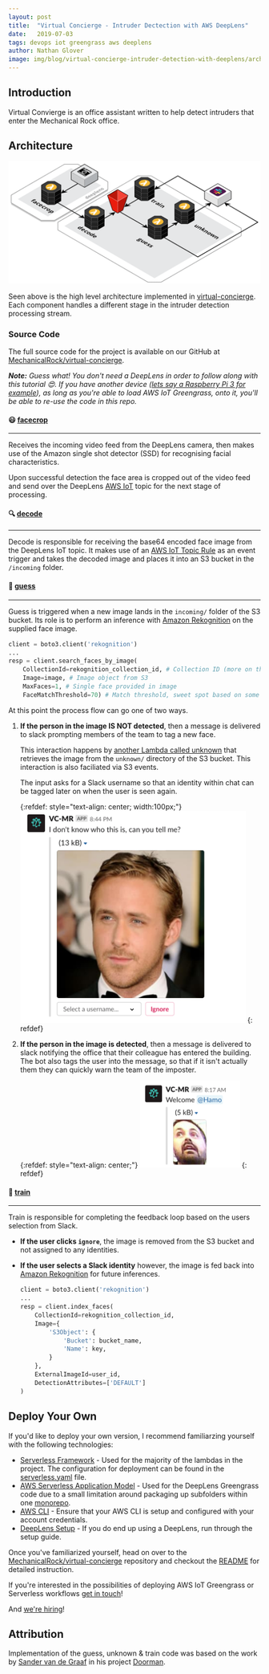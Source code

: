 ```yaml
---
layout: post
title:  "Virtual Concierge - Intruder Dectection with AWS DeepLens"
date:   2019-07-03
tags: devops iot greengrass aws deeplens
author: Nathan Glover
image: img/blog/virtual-concierge-intruder-detection-with-deeplens/architecture.png
---
```


## Introduction

Virtual Convierge is an office assistant written to help detect intruders that enter the Mechanical Rock office.

## Architecture

![Architecture](/img/blog/virtual-concierge-intruder-detection-with-deeplens/architecture.png)

Seen above is the high level architecture implemented in [virtual-concierge](https://github.com/MechanicalRock/virtual-concierge). Each component handles a different stage in the intruder detection processing stream.

### Source Code

The full source code for the project is available on our GitHub at [MechanicalRock/virtual-concierge](https://github.com/MechanicalRock/virtual-concierge).

_**Note:** Guess what! You don't need a DeepLens in order to follow along with this tutorial 😍. If you have another device ([lets say a Raspberry Pi 3 for example](https://docs.aws.amazon.com/greengrass/latest/developerguide/gg-gs.html)), as long as you're able to load AWS IoT Greengrass, onto it, you'll be able to re-use the code in this repo._

#### 😃 [facecrop](https://github.com/MechanicalRock/virtual-concierge/blob/master/deeplens/facecrop.py)

---

Receives the incoming video feed from the DeepLens camera, then makes use of the Amazon single shot detector (SSD) for recognising facial characteristics.

Upon successful detection the face area is cropped out of the video feed and send over the DeepLens [AWS IoT](https://aws.amazon.com/iot/) topic for the next stage of processing.

#### 🔍 [decode](https://github.com/MechanicalRock/virtual-concierge/blob/master/doorman/decode.py)

---

Decode is responsible for receiving the base64 encoded face image from the DeepLens IoT topic. It makes use of an [AWS IoT Topic Rule](https://docs.aws.amazon.com/iot/latest/developerguide/iot-rules-tutorial.html) as an event trigger and takes the decoded image and places it into an S3 bucket in the `/incoming` folder.

#### 🔮 [guess](https://github.com/MechanicalRock/virtual-concierge/blob/master/doorman/guess.py)

---

Guess is triggered when a new image lands in the `incoming/` folder of the S3 bucket. Its role is to perform an inference with [Amazon Rekognition](https://aws.amazon.com/rekognition/) on the supplied face image.

```python
client = boto3.client('rekognition')
...
resp = client.search_faces_by_image(
    CollectionId=rekognition_collection_id, # Collection ID (more on this later)
    Image=image, # Image object from S3
    MaxFaces=1, # Single face provided in image
    FaceMatchThreshold=70) # Match threshold, sweet spot based on some tweaking.
```

At this point the process flow can go one of two ways.

1. **If the person in the image IS NOT detected**, then a message is delivered to slack prompting members of the team to tag a new face.

    This interaction happens by [another Lambda called unknown](https://github.com/MechanicalRock/virtual-concierge/blob/master/doorman/unknown.py) that retrieves the image from the `unknown/` directory of the S3 bucket. This interaction is also faciliated via S3 events.

    The input asks for a Slack username so that an identity within chat can be tagged later on when the user is seen again.

    {:refdef: style="text-align: center; width:100px;"}
    <img src="/img/blog/virtual-concierge-intruder-detection-with-deeplens/hamish-slack-02.png" width="450">
    {: refdef}

2. **If the person in the image is detected**, then a message is delivered to slack notifying the office that their colleague has entered the building. The bot also tags the user into the message, so that if it isn't actually them they can quickly warn the team of the imposter.

    {:refdef: style="text-align: center;"}
    <img src="/img/blog/virtual-concierge-intruder-detection-with-deeplens/hamish-slack-01.png" width="200">
    {: refdef}

#### 🥋 [train](https://github.com/MechanicalRock/virtual-concierge/blob/master/doorman/train.py)

---

Train is responsible for completing the feedback loop based on the users selection from Slack.

* **If the user clicks `ignore`**, the image is removed from the S3 bucket and not assigned to any identities.

* **If the user selects a Slack identity** however, the image is fed back into [Amazon Rekognition](https://aws.amazon.com/rekognition/) for future inferences.

    ```python
    client = boto3.client('rekognition')
    ...
    resp = client.index_faces(
        CollectionId=rekognition_collection_id,
        Image={
            'S3Object': {
                'Bucket': bucket_name,
                'Name': key,
            }
        },
        ExternalImageId=user_id,
        DetectionAttributes=['DEFAULT']
    )
    ```

## Deploy Your Own

If you'd like to deploy your own version, I recommend familiarzing yourself with the following technologies:

* [Serverless Framework](https://serverless.com/) - Used for the majority of the lambdas in the project. The configuration for deployment can be found in the [serverless.yaml](https://github.com/MechanicalRock/virtual-concierge/blob/master/serverless.yml) file.
* [AWS Serverless Application Model](https://aws.amazon.com/serverless/sam/) - Used for the DeepLens Greengrass code due to a small limitation around packaging up subfolders within one [monorepo](https://mechanicalrock.github.io/2019/02/03/monorepos-aws-codebuild.html).
* [AWS CLI](https://docs.aws.amazon.com/cli/latest/userguide/cli-chap-configure.html) - Ensure that your AWS CLI is setup and configured with your account credentials.
* [DeepLens Setup](https://docs.aws.amazon.com/deeplens/latest/dg/deeplens-getting-started-set-up.html) - If you do end up using a DeepLens, run through the setup guide.

Once you've familiarized yourself, head on over to the [MechanicalRock/virtual-concierge](https://github.com/MechanicalRock/virtual-concierge) repository and checkout the [README](https://github.com/MechanicalRock/virtual-concierge/blob/master/readme.md) for detailed instruction.

If you're interested in the possibilities of deploying AWS IoT Greengrass or Serverless workflows [get in touch](https://www.mechanicalrock.io/lets-get-started)!

And [we're hiring](https://www.mechanicalrock.io/lets-get-started)!

## Attribution

Implementation of the guess, unknown & train code was based on the work by [Sander van de Graaf](https://github.com/svdgraaf) in his project [Doorman](https://devpost.com/software/doorman-a1oh0e).
